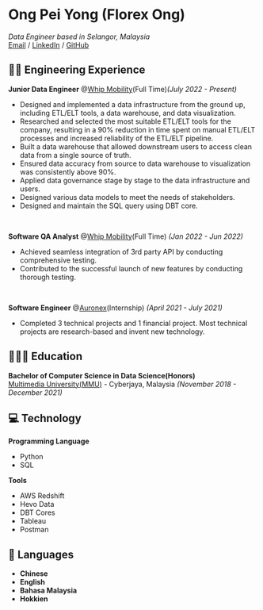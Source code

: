 # Ong Pei Yong (Florex Ong)
_Data Engineer based in Selangor, Malaysia_<br>
[Email](mailto:florexong99@gmail.com) / [LinkedIn](https://www.linkedin.com/in/ong-pei-yong-4a9b10175/) / [GitHub](https://github.com/florexong)

## 👨‍💻 Engineering Experience
**Junior Data Engineer** @[Whip Mobility](https://www.whipmobility.com/)(Full Time)_(July 2022 - Present)_<br>
 - Designed and implemented a data infrastructure from the ground up, including ETL/ELT tools, a data warehouse, and data visualization.
 - Researched and selected the most suitable ETL/ELT tools for the company, resulting in a 90% reduction in time spent on manual ETL/ELT processes and increased reliability of the ETL/ELT pipeline.
 - Built a data warehouse that allowed downstream users to access clean data from a single source of truth.
 - Ensured data accuracy from source to data warehouse to visualization was consistently above 90%.
 - Applied data governance stage by stage to the data infrastructure and users.
 - Designed various data models to meet the needs of stakeholders.
 - Designed and maintain the SQL query using DBT core.
<br>

**Software QA Analyst** @[Whip Mobility](https://www.whipmobility.com/)(Full Time) _(Jan 2022 - Jun 2022)_ <br>
 - Achieved seamless integration of 3rd party API by conducting comprehensive testing.
 - Contributed to the successful launch of new features by conducting thorough testing.
<br>

**Software Engineer** @[Auronex](https://auronex.com)(Internship) _(April 2021 - July 2021)_ <br>
  - Completed 3 technical projects and 1 financial project. Most technical projects are research-based and invent new technology.

## 🧑🏽‍🎓 Education
**Bachelor of Computer Science in Data Science(Honors)**<br>
[Multimedia University(MMU)](https://www.mmu.edu.my/) - Cyberjaya, Malaysia _(November 2018 - December 2021)_ <br>

## 💻 Technology
**Programming Language**
 - Python
 - SQL

**Tools**
 - AWS Redshift
 - Hevo Data
 - DBT Cores
 - Tableau
 - Postman

## 💬 Languages
 - **Chinese**
 - **English**
 - **Bahasa Malaysia**
 - **Hokkien**


